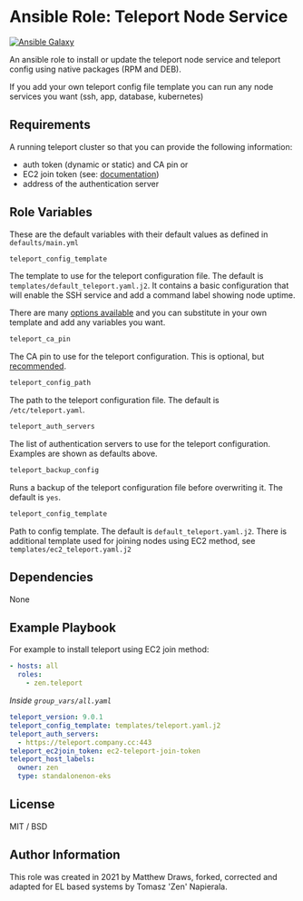 # Ansible Role: Teleport Node Service

[![Ansible Galaxy](https://img.shields.io/badge/Ansible%20Galaxy-mdsketch.teleport-blueviolet)](https://galaxy.ansible.com/mdsketch/teleport)

An ansible role to install or update the teleport node service and teleport config using native packages (RPM and DEB).

If you add your own teleport config file template you can run any node services you want (ssh, app, database, kubernetes)

## Requirements

A running teleport cluster so that you can provide the following information:

- auth token (dynamic or static) and CA pin or
- EC2 join token (see: [documentation](https://goteleport.com/docs/setup/guides/joining-nodes-aws/))
- address of the authentication server

## Role Variables

These are the default variables with their default values as defined in `defaults/main.yml`

```sh
teleport_config_template
```

The template to use for the teleport configuration file. The default is `templates/default_teleport.yaml.j2`. It contains a basic configuration that will enable the SSH service and add a command label showing node uptime.

There are many [options available](https://goteleport.com/docs/setup/reference/config/) and you can substitute in your own template and add any variables you want.

```sh
teleport_ca_pin
```

The CA pin to use for the teleport configuration. This is optional, but [recommended](https://goteleport.com/docs/setup/admin/adding-nodes/#untrusted-auth-servers).

```sh
teleport_config_path
```

The path to the teleport configuration file. The default is `/etc/teleport.yaml`.

```sh
teleport_auth_servers
```

The list of authentication servers to use for the teleport configuration. Examples are shown as defaults above.

```sh
teleport_backup_config
```

Runs a backup of the teleport configuration file before overwriting it. The default is `yes`.

```sh
teleport_config_template
```

Path to config template. The default is `default_teleport.yaml.j2`. There is additional template used for joining nodes using EC2 method, see `templates/ec2_teleport.yaml.j2`

## Dependencies

None

## Example Playbook

For example to install teleport using EC2 join method:

```yaml
- hosts: all
  roles:
    - zen.teleport
```

*Inside `group_vars/all.yaml`*

```yaml
teleport_version: 9.0.1
teleport_config_template: templates/teleport.yaml.j2
teleport_auth_servers:
  - https://teleport.company.cc:443
teleport_ec2join_token: ec2-teleport-join-token
teleport_host_labels:
  owner: zen
  type: standalonenon-eks
```

## License

MIT / BSD

## Author Information

This role was created in 2021 by Matthew Draws, forked, corrected and adapted for EL based systems by Tomasz 'Zen' Napierala.
